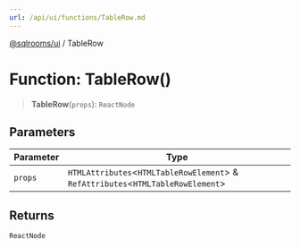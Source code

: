 ```yaml
---
url: /api/ui/functions/TableRow.md
---
```

[@sqlrooms/ui](../index.md) / TableRow

# Function: TableRow()

> **TableRow**(`props`): `ReactNode`

## Parameters

| Parameter | Type |
| ------ | ------ |
| `props` | `HTMLAttributes`<`HTMLTableRowElement`> & `RefAttributes`<`HTMLTableRowElement`> |

## Returns

`ReactNode`
